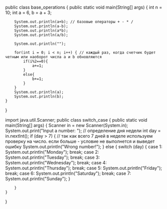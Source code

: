 public class base_operations {
    public static void main(String[] args) {
        int n = 10;
        int a = 6, b = a + 3;

        System.out.println(a+b); // базовые операторы + - * /
        System.out.println(a-b);
        System.out.println(a*b);
        System.out.println(a/b);

        System.out.println("");

        for(int i = 0; i < n; i++) { // каждый раз, когда счетчик будет четным или наоборот числа а и b обновляются 
            if(i%2==0){
                a+=1;
            }
            else{
                b+=1;
            }
        }
        System.out.println(a);
        System.out.println(b);
    }

}

import java.util.Scanner;
public class switch_case {
    public static void main(String[] args) {
        Scanner in = new Scanner(System.in);
        System.out.print("Input a number: "); // определение дня недели
        int day = in.nextInt();
        if (day > 7) { // так как всего 7 дней в неделе используем проверку на число. если больше - условие не выполнется и выведет ошибку
            System.out.println("Wrong number!");
        } else {
            switch (day) {
                case 1:
                    System.out.println("Monday");
                    break;
                case 2:
                    System.out.println("Tuesday");
                    break;
                case 3:
                    System.out.println("Wednesday");
                    break;
                case 4:
                    System.out.println("Thursday");
                    break;
                case 5:
                    System.out.println("Friday");
                    break;
                case 6:
                    System.out.println("Saturday");
                    break;
                case 7:
                    System.out.println("Sunday");
            }

        }
    }
}

